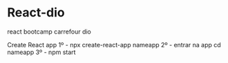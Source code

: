 # React-dio
 react bootcamp carrefour dio

Create React app
1º - npx create-react-app nameapp
2º - entrar na app cd nameapp
3º - npm start
